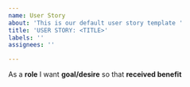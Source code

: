 ```yaml
---
name: User Story
about: 'This is our default user story template '
title: 'USER STORY: <TITLE>'
labels: ''
assignees: ''

---
```


As a **role** I want **goal/desire** so that **received benefit**
